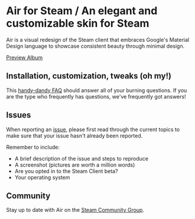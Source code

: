 # Air for Steam / An elegant and customizable skin for Steam

Air is a visual redesign of the Steam client that embraces Google's Material Design language to showcase consistent beauty through minimal design.

[Preview Album](https://photos.app.goo.gl/mPscZF8GTwhyuQHq5)

## Installation, customization, tweaks (oh my!)

This [handy-dandy FAQ](https://github.com/airforsteam/Air-for-Steam/wiki) should answer all of your burning questions. If you are the type who frequently has questions, we've frequently got answers!

## Issues

When reporting an [issue](https://github.com/airforsteam/Air-for-Steam/issues), please first read through the current topics to make sure that your issue hasn't already been reported.

Remember to include:

- A brief description of the issue and steps to reproduce
- A screenshot (pictures are worth a million words)
- Are you opted in to the Steam Client beta?
- Your operating system

## Community

Stay up to date with Air on the [Steam Community Group](https://steamcommunity.com/groups/airforsteam).
